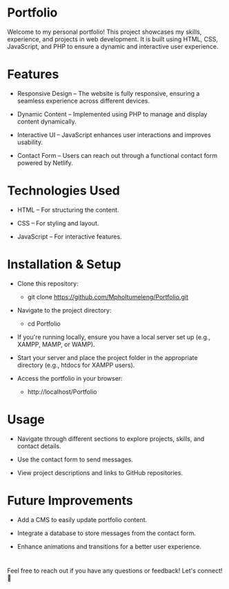 # Portfolio

Welcome to my personal portfolio! This project showcases my skills, experience, and projects in web development. It is built using HTML, CSS, JavaScript, and PHP to ensure a dynamic and interactive user experience.


# Features

* Responsive Design – The website is fully responsive, ensuring a seamless experience across different devices.

* Dynamic Content – Implemented using PHP to manage and display content dynamically.

* Interactive UI – JavaScript enhances user interactions and improves usability.

* Contact Form – Users can reach out through a functional contact form powered by Netlify.


# Technologies Used

* HTML – For structuring the content.

* CSS – For styling and layout.

* JavaScript – For interactive features.


# Installation & Setup

* Clone this repository:

    * git clone https://github.com/MphoItumeleng/Portfolio.git

* Navigate to the project directory:

    * cd Portfolio

* If you're running locally, ensure you have a local server set up (e.g., XAMPP, MAMP, or WAMP).

* Start your server and place the project folder in the appropriate directory (e.g., htdocs for XAMPP users).

* Access the portfolio in your browser:

    * http://localhost/Portfolio

# Usage

* Navigate through different sections to explore projects, skills, and contact details.

* Use the contact form to send messages.

* View project descriptions and links to GitHub repositories.

# Future Improvements

* Add a CMS to easily update portfolio content.

* Integrate a database to store messages from the contact form.

* Enhance animations and transitions for a better user experience.

#
Feel free to reach out if you have any questions or feedback! Let's connect!🚀
